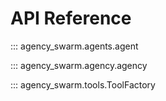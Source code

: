# API Reference 

::: agency_swarm.agents.agent

::: agency_swarm.agency.agency

::: agency_swarm.tools.ToolFactory